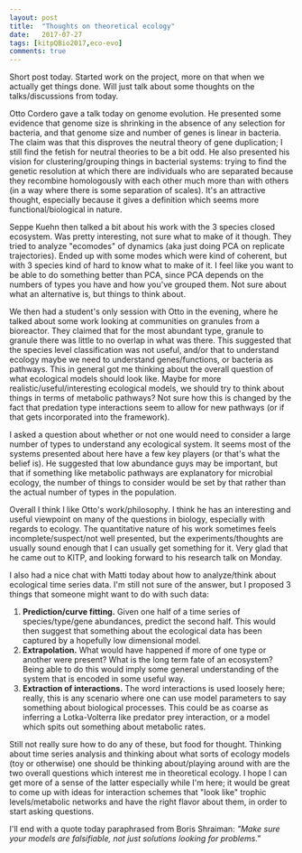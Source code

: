 ```yaml
---
layout: post
title:  "Thoughts on theoretical ecology"
date:   2017-07-27
tags: [kitpQBio2017,eco-evo]
comments: true
---
```


Short post today. Started work on the project, more on that when we actually get things done. Will just talk about some
thoughts on the talks/discussions from today.

Otto Cordero gave a talk today on genome evolution. He presented some evidence that genome size is shrinking in the absence of
any selection for bacteria, and that genome size and number of genes is linear in bacteria. The claim was that this disproves
the neutral theory of gene duplication; I still find the fetish for neutral theories to be a bit odd.
He also presented his vision for
clustering/grouping things in bacterial systems: trying to find the genetic resolution at which there are individuals who
are separated because they recombine homologously with each other much more than with others (in a way where there is some
separation of scales). It's an attractive thought, especially because it gives a definition which seems more
functional/biological in nature.

Seppe Kuehn then talked a bit about his work with the 3 species closed ecosystem. Was pretty interesting, not sure what to
make of it though. They tried to analyze "ecomodes" of dynamics (aka just doing PCA on replicate trajectories). Ended up with
some modes which were kind of coherent, but with 3 species kind of hard to know what to make of it. I feel like you want to
be able to do something better than PCA, since PCA depends on the numbers of types you have and how you've grouped them.
Not sure about what an alternative is, but things to think about.

We then had a student's only session with Otto in the evening, where he talked about some work looking at communities on
granules from a bioreactor. They claimed that for the most abundant type, granule to granule there was little to no overlap 
in
what was there. This suggested that the species level classification was not useful, and/or that to understand ecology
maybe we need to understand genes/functions, or bacteria as pathways. This in general got me thinking about the overall
question of what ecological models should look like. Maybe for more realistic/useful/interesting ecological models, we should
try to think about things in terms of metabolic pathways? Not sure how this is changed by the fact that predation
type interactions seem to allow for new pathways (or if that gets incorporated into the framework).

I asked a question about whether or not one would need to consider a large number of types to understand any ecological
system. It seems most of the systems presented about here have a few key players (or that's what the belief is). He
suggested that low abundance guys may be important, but that if something like metabolic pathways are explanatory
for microbial ecology, the number of things to consider would be set by that rather than the actual
number of types in the population.

Overall I think I like Otto's work/philosophy. I think he has an interesting and useful viewpoint on many of the questions in
biology, especially with regards to ecology. The quantitative nature of his work sometimes feels incomplete/suspect/not well
presented, but the experiments/thoughts are usually sound enough that I can usually get something for it. Very glad
that he came out to KITP, and looking forward to his research talk on Monday.

I also had a nice chat with Matti today about how to analyze/think about ecological time series data. I'm still not sure
of the answer, but I proposed 3 things that someone might want to do with such data:
1. **Prediction/curve fitting.** Given one half of a time series of species/type/gene abundances, predict the second half.
This would then suggest that something about the ecological data has been captured by a hopefully low dimensional model.
2. **Extrapolation.** What would have happened if more of one type or another were present? What is the long term fate
of an ecosystem? Being able to do this would imply some general understanding of the system that is encoded in some useful
way.
3. **Extraction of interactions.** The word interactions is used loosely here; really, this is any scenario where one can
use model parameters to say something about biological processes. This could be as coarse as inferring a Lotka-Volterra
like predator prey interaction, or a model which spits out something about metabolic rates.

Still not really sure how to do any of these, but food for thought. Thinking about time series analysis and
thinking about what sorts of ecology models (toy or otherwise) one should be thinking about/playing around with
are the two overall questions which interest me in theoretical ecology. I hope I can get more of a sense of
the latter especially while I'm here; it would be great to come up with ideas for interaction schemes that "look like"
trophic levels/metabolic networks and have the right flavor about them, in order to start asking questions.

I'll
end with a quote today paraphrased from Boris Shraiman: _"Make sure your models are falsifiable, not just solutions
looking for problems."_
